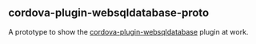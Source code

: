 cordova-plugin-websqldatabase-proto
-----------------------------------
A prototype to show the [cordova-plugin-websqldatabase](https://github.com/Smile-SA/cordova-plugin-websqldatabase) plugin at work.
